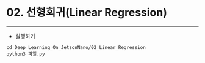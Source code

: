 # 02. 선형회귀(Linear Regression)
***
* 실행하기
```
cd Deep_Learning_On_JetsonNano/02_Linear_Regression
python3 파일.py
```
